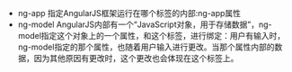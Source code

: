 - ng-app 指定AngularJS框架运行在哪个标签的内部:ng-app属性
- ng-model AngularJS内部有一个“JavaScript对象，用于存储数据”，ng-model指定这个对象上的一个属性，和这个标签，进行绑定：用户有输入时，ng-model指定的那个属性，也随着用户输入进行更改。当那个属性内部的数据，因为其他原因有更改时，这个更改也会体现在这个标签上。
